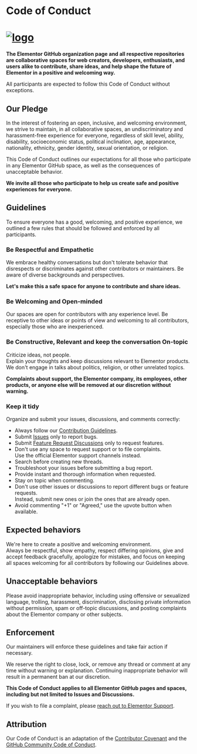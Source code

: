 # Code of Conduct

# <a href="https://elementor.com/?utm_source=github-repo&utm_medium=link&utm_campaign=code-of-conduct">![logo](https://user-images.githubusercontent.com/1778512/191041718-728d179e-07cb-4cb4-953a-6c294ee8c4db.png)</a>

**The Elementor GitHub organization page and all respective repositories are collaborative spaces for web creators, developers, enthusiasts, and users alike to contribute, share ideas, and help shape the future of Elementor in a positive and welcoming way.**

All participants are expected to follow this Code of Conduct without exceptions.

## Our Pledge

In the interest of fostering an open, inclusive, and welcoming environment, we strive to maintain, in all collaborative spaces, an undiscriminatory and harassment-free experience for everyone, regardless of skill level, ability, disability, socioeconomic status, political inclination, age, appearance, nationality, ethnicity, gender identity, sexual orientation, or religion.

This Code of Conduct outlines our expectations for all those who participate in any Elementor GitHub space, as well as the consequences of unacceptable behavior.

**We invite all those who participate to help us create safe and positive experiences for everyone.**

## Guidelines

To ensure everyone has a good, welcoming, and positive experience, we outlined a few rules that should be followed and enforced by all participants.

### Be Respectful and Empathetic

We embrace healthy conversations but don't tolerate behavior that disrespects or discriminates against other contributors or maintainers. Be aware of diverse backgrounds and perspectives.

**Let's make this a safe space for anyone to contribute and share ideas.**

### Be Welcoming and Open-minded

Our spaces are open for contributors with any experience level. Be receptive to other ideas or points of view and welcoming to all contributors, especially those who are inexperienced.

### Be Constructive, Relevant and keep the conversation On-topic

Criticize ideas, not people.
<br>Explain your thoughts and keep discussions relevant to Elementor products. We don't engage in talks about politics, religion, or other unrelated topics.

**Complaints about support, the Elementor company, its employees, other products, or anyone else will be removed at our discretion without warning.**

### Keep it tidy

Organize and submit your issues, discussions, and comments correctly:

-   Always follow our [Contribution Guidelines](https://elemn.to/gh-contributing).
-   Submit [Issues](https://elemn.to/gh-issues) only to report bugs.
-   Submit [Feature Request Discussions](https://elemn.to/gh-feature-requests) only to request features.
-   Don't use any space to request support or to file complaints. <br>Use the official Elementor support channels instead.
-   Search before creating new threads.
-   Troubleshoot your issues before submitting a bug report.
-   Provide instant and thorough information when requested.
-   Stay on topic when commenting.
-   Don't use other issues or discussions to report different bugs or feature requests. <br>Instead, submit new ones or join the ones that are already open.
-   Avoid commenting "+1" or "Agreed," use the upvote button when available.

## Expected behaviors

We're here to create a positive and welcoming environment.
<br>Always be respectful, show empathy, respect differing opinions, give and accept feedback gracefully, apologize for mistakes, and focus on keeping all spaces welcoming for all contributors by following our Guidelines above.

## Unacceptable behaviors

Please avoid inappropriate behavior, including using offensive or sexualized language, trolling, harassment, discrimination, disclosing private information without permission, spam or off-topic discussions, and posting complaints about the Elementor company or other subjects.

## Enforcement

Our maintainers will enforce these guidelines and take fair action if necessary.

We reserve the right to close, lock, or remove any thread or comment at any time without warning or explanation. Continuing inappropriate behavior will result in a permanent ban at our discretion.

**This Code of Conduct applies to all Elementor GitHub pages and spaces, including but not limited to Issues and Discussions.**

If you wish to file a complaint, please [reach out to Elementor Support](https://elemn.to/contact).

## Attribution

Our Code of Conduct is an adaptation of the [Contributor Covenant](https://www.contributor-covenant.org/) and the [GitHub Community Code of Conduct](https://docs.github.com/en/site-policy/github-terms/github-community-code-of-conduct).
